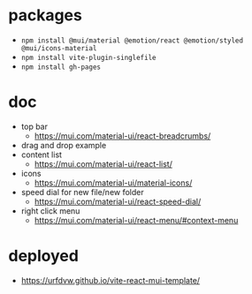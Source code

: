 # packages
- `npm install @mui/material @emotion/react @emotion/styled @mui/icons-material`
- `npm install vite-plugin-singlefile`
- `npm install gh-pages`

# doc
- top bar
    - https://mui.com/material-ui/react-breadcrumbs/
- drag and drop example
- content list 
    - https://mui.com/material-ui/react-list/
- icons
    - https://mui.com/material-ui/material-icons/
- speed dial for new file/new folder
    - https://mui.com/material-ui/react-speed-dial/
- right click menu
    - https://mui.com/material-ui/react-menu/#context-menu

# deployed
- https://urfdvw.github.io/vite-react-mui-template/